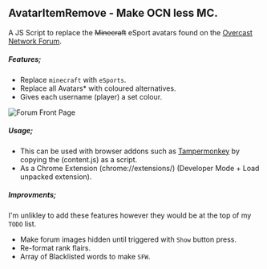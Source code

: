 ## AvatarItemRemove - Make OCN less MC.

A JS Script to replace the ~~Minecraft~~ eSport avatars found on the [Overcast Network Forum](https://oc.tc/forums/).

##### Features;

 - Replace `minecraft` with `eSports`.
 - Replace all Avatars* with coloured alternatives.
 - Gives each username (player) a set colour.

![Forum Front Page](http://i.imgur.com/q2TzMII.png)

##### Usage;

 - This can be used with browser addons such as [Tampermonkey](http://tampermonkey.net/) by copying the (content.js) as a script.
 - As a Chrome Extension (chrome://extensions/) (Developer Mode + Load unpacked extension).


##### Improvments;

I'm unlikley to add these features however they would be at the top of my `TODO` list.

 - Make forum images hidden until triggered with `Show` button press.
 - Re-format rank flairs.
 - Array of Blacklisted words to make `SFW`.